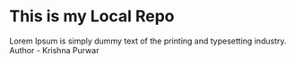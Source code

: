 # This is my Local Repo
Lorem Ipsum is simply dummy text of the printing and typesetting industry.
<br>
Author - Krishna Purwar